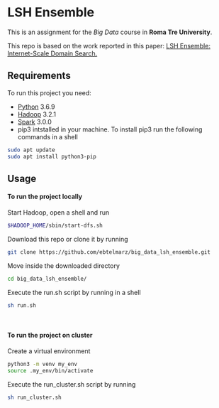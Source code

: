 # LSH Ensemble
This is an assignment for the *Big Data* course in **Roma Tre University**.

This repo is based on the work reported in this paper: [LSH Ensemble: Internet-Scale Domain Search.](http://www.vldb.org/pvldb/vol9/p1185-zhu.pdf) 

## Requirements
To run this project you need:

- [Python](https://www.python.org/downloads/release/python-369/) 3.6.9
- [Hadoop](https://hadoop.apache.org/releases.html) 3.2.1
- [Spark](https://spark.apache.org/downloads.html) 3.0.0
- pip3 intstalled in your machine. To install pip3 run the following commands in a shell
```bash
sudo apt update
sudo apt install python3-pip
```

## Usage
#### To run the project locally

Start Hadoop, open a shell and run
```bash
$HADOOP_HOME/sbin/start-dfs.sh 
```

Download this repo or clone it by running
```bash
git clone https://github.com/ebtelmarz/big_data_lsh_ensemble.git
```

Move inside the downloaded directory
```bash
cd big_data_lsh_ensemble/
```

Execute the run.sh script by running in a shell
 ```bash
sh run.sh
```
&nbsp;

#### To run the project on cluster
Create a virtual environment 
 ```bash
python3 -m venv my_env
source .my_env/bin/activate 
``` 
Execute the run_cluster.sh script by running
 ```bash
sh run_cluster.sh
``` 

